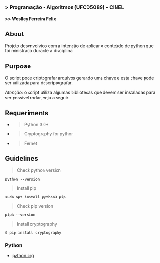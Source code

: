 ### > Programação - Algoritmos (UFCD5089) - CINEL

#### >> Weslley Ferreira Felix

## About

Projeto desenvolvido com a intenção de aplicar o conteúdo de python que foi ministrado durante a disciplina.

## Purpose 

O script pode criptografar arquivos gerando uma chave e esta chave pode ser utilizada para descriptografar. 

*Atenção*: o script utiliza algumas bibliotecas que devem ser instaladas para ser possível rodar, veja a seguir.

## Requeriments

- > Python 3.0+
- > Cryptography for python
- > Fernet

## Guidelines

> Check python version

``` 
python --version
```


> Install pip

```
sudo apt install python3-pip
```

> Check pip version


```
pip3 --version
```

> Install cryptography

```
$ pip install cryptography
```

### Python

- [python.org](https://www.python.org/)

